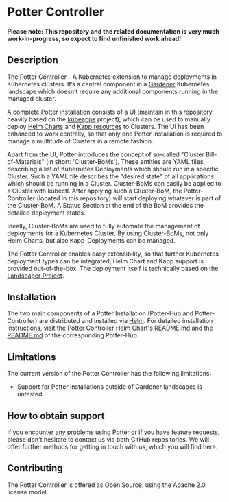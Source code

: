 # Potter Controller
#### Please note: This repository and the related documentation is very much work-in-progress, so expect to find unfinished work ahead!

## Description
The Potter Controller - A Kubernetes extension to manage deployments in Kubernetes clusters. It’s a central component in a [Gardener](https://github.com/gardener/gardener) Kubernetes landscape which doesn’t require any additional components running in the managed cluster.

A complete Potter installation consists of a UI (maintain in [this repository](https://github.com/gardener/potter-hub), heavily based on the [kubeapps](https://github.com/kubeapps/kubeapps) project), which can be used to manually deploy [Helm Charts](https://github.com/helm/helm) and [Kapp resources](https://github.com/vmware-tanzu/carvel-kapp/blob/develop/README.md) to Clusters. The UI has been enhanced to work centrally, so that only one Potter installation is required to manage a multitude of Clusters in a remote fashion.

Apart from the UI, Potter introduces the concept of so-called "Cluster Bill-of-Materials" (in short: 'Cluster-BoMs'). These entities are YAML files, describing a list of Kubernetes Deployments which should run in a specific Cluster. Such a YAML file describes the "desired state" of all applications which should be running in a Cluster. Cluster-BoMs can easily be applied to a Cluster with kubectl. After applying such a Cluster-BoM, the Potter-Controller (located in this repository) will start deploying whatever is part of the Cluster-BoM. A Status Section at the end of the BoM provides the detailed deployment states.

Ideally, Cluster-BoMs are used to fully automate the management of deployments for a Kubernetes Cluster. By using Cluster-BoMs, not only Helm Charts, but also Kapp-Deployments can be managed.

The Potter Controller enables easy extensibility, so that further Kubernetes deployment types can be integrated, Helm Chart and Kapp support is provided out-of-the-box. The deployment itself is technically based on the [Landscaper Project](https://github.com/gardener/landscaper).

## Installation
The two main components of a Potter Installation (Potter-Hub and Potter-Controller) are distributed and installed via [Helm](https://github.com/helm/helm). For detailed installation instructions, visit the Potter Controller Helm Chart's [README.md](https://github.com/gardener/potter-controller/chart/hub/README.md) and the  [README.md](https://github.com/gardener/potter-controller/chart/hub/README.md) of the corresponding Potter-Hub.

## Limitations
The current version of the Potter Controller has the following limitations:
- Support for Potter installations outside of Gardener landscapes is untested.
  
## How to obtain support
If you encounter any problems using Potter or if you have feature requests, please don't hesitate to contact us via both GitHub repositories. We will offer further methods for getting in touch with us, which you will find here.

## Contributing
The Potter Controller is offered as Open Source, using the Apache 2.0 license model.
